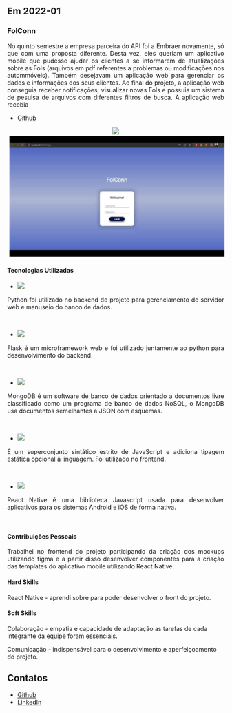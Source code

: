 ## Em 2022-01

### FolConn
<p align="justify">No quinto semestre a empresa parceira do API foi a Embraer novamente, só que com uma proposta diferente. Desta vez, eles queriam um aplicativo mobile que pudesse ajudar os clientes a se informarem de atualizações sobre as Fols (arquivos em pdf referentes a problemas ou modificações nos autommóveis). Também desejavam um aplicação web para gerenciar os dados e informações dos seus clientes. Ao final do projeto, a aplicação web conseguia receber notificações, visualizar novas Fols e possuia um sistema de pesuisa de arquivos com diferentes filtros de busca. A aplicação web recebia </p>

- [Github](https://github.com/barbaraport/api-claradb) <br>

<div align="center">
  <img src="https://github.com/levizoca/Portfolio/blob/2022-01/Imagens/Sprint 3.gif" width="250" hspace="5"/>
  <img src="https://github.com/levizoca/Portfolio/blob/2022-01/Imagens/Sprint2-Web.gif" width="500" hspace="5"/><br>
</div>

#### Tecnologias Utilizadas
- <img src="https://img.shields.io/badge/Python-3776AB?style=for-the-badge&logo=python&logoColor=white"/>
<p align="justify"> Python foi utilizado no backend do projeto para gerenciamento do servidor web e manuseio do banco de dados.</p><br>

- <img src="https://img.shields.io/badge/Flask-000000?style=for-the-badge&logo=flask&logoColor=white"/>
<p align="justify"> Flask é um microframework web  e foi utilizado juntamente ao python para desenvolvimento do backend.</p><br>

- <img src="https://img.shields.io/badge/MongoDB-4EA94B?style=for-the-badge&logo=mongodb&logoColor=white"/>
<p align="justify"> MongoDB é um software de banco de dados orientado a documentos livre classificado como um programa de banco de dados NoSQL, o MongoDB usa documentos semelhantes a JSON com esquemas.</p><br>

- <img src="https://img.shields.io/badge/TypeScript-007ACC?style=for-the-badge&logo=typescript&logoColor=white"/>
<p align="justify"> É um superconjunto sintático estrito de JavaScript e adiciona tipagem estática opcional à linguagem. Foi utilizado no frontend.</p><br>

- <img src="https://img.shields.io/badge/React_Native-20232A?style=for-the-badge&logo=react&logoColor=61DAFB"/>
<p align="justify"> React Native é uma biblioteca Javascript usada para desenvolver aplicativos para os sistemas Android e iOS de forma nativa.</p><br>

#### Contribuições Pessoais
<p align="justify"> Trabalhei no frontend do projeto participando da criação dos mockups utilizando figma e a partir disso desenvolver componentes para a criação das templates do aplicativo mobile utilizando React Native.
</p>
  
#### Hard Skills
React Native - aprendi sobre para poder desenvolver o front do projeto.

#### Soft Skills
Colaboração - empatia e capacidade de adaptação as tarefas de cada integrante da equipe foram essenciais.

Comunicação - indispensável para o desenvolvimento e aperfeiçoamento do projeto.

## Contatos
* [Github](https://github.com/levizoca)
* [LinkedIn](https://www.linkedin.com/in/levi-motta-5001a2173/)
  
